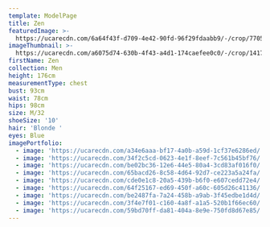 ```yaml
---
template: ModelPage
title: Zen
featuredImage: >-
  https://ucarecdn.com/6a64f43f-d709-4e42-90fd-96f29fdaabb9/-/crop/7705x4429/0,0/-/preview/
imageThumbnail: >-
  https://ucarecdn.com/a6075d74-630b-4f43-a4d1-174caefee0c0/-/crop/1417x2157/215,0/-/preview/
firstName: Zen
collection: Men
height: 176cm
measurementType: chest
bust: 93cm
waist: 78cm
hips: 98cm
size: M/32
shoeSize: '10'
hair: 'Blonde '
eyes: Blue
imagePortfolio:
  - image: 'https://ucarecdn.com/a34e6aaa-bf17-4a0b-a59d-1cf37e6286ed/'
  - image: 'https://ucarecdn.com/34f2c5cd-0623-4e1f-8eef-7c561b45bf76/'
  - image: 'https://ucarecdn.com/be02bc36-12e6-44e5-80a4-3cd83af016f0/'
  - image: 'https://ucarecdn.com/65bacd26-8c58-4d64-92d7-ce223a5a24fa/'
  - image: 'https://ucarecdn.com/cde0e1c8-20a5-439b-b6f0-e607cedd72e4/'
  - image: 'https://ucarecdn.com/64f25167-ed69-450f-a60c-605d26c41136/'
  - image: 'https://ucarecdn.com/be2487fa-7a24-458b-a9ab-3f45edbe1d4d/'
  - image: 'https://ucarecdn.com/3f4e7f01-c160-4a8f-a1a5-520b1f66ec60/'
  - image: 'https://ucarecdn.com/59bd70ff-da81-404a-8e9e-750fd8d67e85/'
---
```


